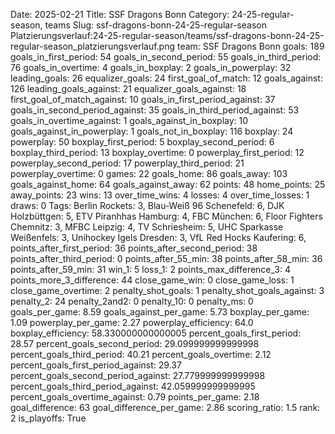 Date: 2025-02-21
Title: SSF Dragons Bonn
Category: 24-25-regular-season, teams
Slug: ssf-dragons-bonn-24-25-regular-season
Platzierungsverlauf:24-25-regular-season/teams/ssf-dragons-bonn-24-25-regular-season_platzierungsverlauf.png
team: SSF Dragons Bonn
goals: 189
goals_in_first_period: 54
goals_in_second_period: 55
goals_in_third_period: 76
goals_in_overtime: 4
goals_in_boxplay: 2
goals_in_powerplay: 32
leading_goals: 26
equalizer_goals: 24
first_goal_of_match: 12
goals_against: 126
leading_goals_against: 21
equalizer_goals_against: 18
first_goal_of_match_against: 10
goals_in_first_period_against: 37
goals_in_second_period_against: 35
goals_in_third_period_against: 53
goals_in_overtime_against: 1
goals_against_in_boxplay: 10
goals_against_in_powerplay: 1
goals_not_in_boxplay: 116
boxplay: 24
powerplay: 50
boxplay_first_period: 5
boxplay_second_period: 6
boxplay_third_period: 13
boxplay_overtime: 0
powerplay_first_period: 12
powerplay_second_period: 17
powerplay_third_period: 21
powerplay_overtime: 0
games: 22
goals_home: 86
goals_away: 103
goals_against_home: 64
goals_against_away: 62
points: 48
home_points: 25
away_points: 23
wins: 13
over_time_wins: 4
losses: 4
over_time_losses: 1
draws: 0
Tags:  Berlin Rockets: 3,  Blau-Weiß 96 Schenefeld: 6,  DJK Holzbüttgen: 5,  ETV Piranhhas Hamburg: 4,  FBC München: 6,  Floor Fighters Chemnitz: 3,  MFBC Leipzig: 4,  TV Schriesheim: 5,  UHC Sparkasse Weißenfels: 3,  Unihockey Igels Dresden: 3,  VfL Red Hocks Kaufering: 6,
points_after_first_period: 36
points_after_second_period: 38
points_after_third_period: 0
points_after_55_min: 38
points_after_58_min: 36
points_after_59_min: 31
win_1: 5
loss_1: 2
points_max_difference_3: 4
points_more_3_difference: 44
close_game_win: 0
close_game_loss: 1
close_game_overtime: 2
penalty_shot_goals: 1
penalty_shot_goals_against: 3
penalty_2: 24
penalty_2and2: 0
penalty_10: 0
penalty_ms: 0
goals_per_game: 8.59
goals_against_per_game: 5.73
boxplay_per_game: 1.09
powerplay_per_game: 2.27
powerplay_efficiency: 64.0
boxplay_efficiency: 58.330000000000005
percent_goals_first_period: 28.57
percent_goals_second_period: 29.099999999999998
percent_goals_third_period: 40.21
percent_goals_overtime: 2.12
percent_goals_first_period_against: 29.37
percent_goals_second_period_against: 27.779999999999998
percent_goals_third_period_against: 42.059999999999995
percent_goals_overtime_against: 0.79
points_per_game: 2.18
goal_difference: 63
goal_difference_per_game: 2.86
scoring_ratio: 1.5
rank: 2
is_playoffs: True
